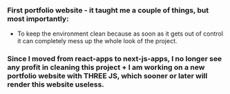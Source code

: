 ### First portfolio website - it taught me a couple of things, but most importantly:

- To keep the environment clean because as soon as it gets out of control it can completely mess up the whole look of the project.

### Since I moved from react-apps to next-js-apps, I no longer see any profit in cleaning this project + I am working on a new portfolio website with THREE JS, which sooner or later will render this website useless.

